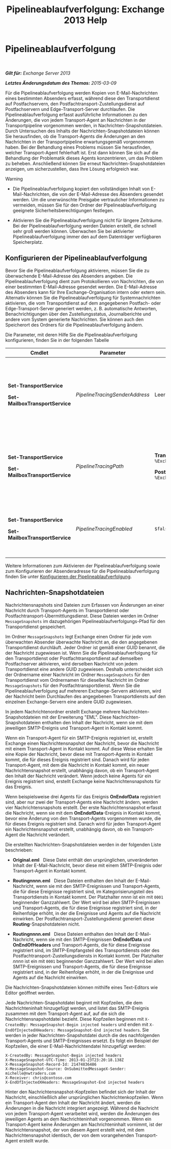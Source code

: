 ﻿---
title: 'Pipelineablaufverfolgung: Exchange 2013 Help'
TOCTitle: Pipelineablaufverfolgung
ms:assetid: e7780499-9a6f-48b1-aea8-df88ecd8b18a
ms:mtpsurl: https://technet.microsoft.com/de-de/library/Bb125018(v=EXCHG.150)
ms:contentKeyID: 52062922
ms.date: 04/24/2018
mtps_version: v=EXCHG.150
ms.translationtype: HT
---

# Pipelineablaufverfolgung

 

_**Gilt für:** Exchange Server 2013_

_**Letztes Änderungsdatum des Themas:** 2015-03-09_

Für die Pipelineablaufverfolgung werden Kopien von E-Mail-Nachrichten eines bestimmten Absenders erfasst, während diese den Transportdienst auf Postfachservern, den Postfachtransport-Zustellungsdienst auf Postfachservern und Edge-Transport-Server durchlaufen. Die Pipelineablaufverfolgung erfasst ausführliche Informationen zu den Änderungen, die von jedem Transport-Agent an Nachrichten in der Transportpipeline vorgenommen werden, in Nachrichten-Snapshotdateien. Durch Untersuchen des Inhalts der Nachrichten-Snapshotdateien können Sie herausfinden, ob die Transport-Agents die Änderungen an den Nachrichten in der Transportpipeline erwartungsgemäß vorgenommen haben. Bei der Behandlung eines Problems müssen Sie herausfinden, welcher Transport-Agent fehlerhaft ist. Erst dann können Sie sich auf die Behandlung der Problematik dieses Agents konzentrieren, um das Problem zu beheben. Anschließend können Sie erneut Nachrichten-Snapshotdateien anzeigen, um sicherzustellen, dass Ihre Lösung erfolgreich war.


> [!WARNING]
> <UL>
> <LI>
> <P>Die Pipelineablaufverfolgung kopiert den vollständigen Inhalt von E-Mail-Nachrichten, die von der E-Mail-Adresse des Absenders gesendet werden. Um die unerwünschte Preisgabe vertraulicher Informationen zu vermeiden, müssen Sie für den Ordner der Pipelineablaufverfolgung geeignete Sicherheitsberechtigungen festlegen.</P>
> <LI>
> <P>Aktivieren Sie die Pipelineablaufverfolgung nicht für längere Zeiträume. Bei der Pipelineablaufverfolgung werden Dateien erstellt, die schnell sehr groß werden können. Überwachen Sie bei aktivierter Pipelineablaufverfolgung immer den auf dem Datenträger verfügbaren Speicherplatz.</P></LI></UL>



## Konfigurieren der Pipelineablaufverfolgung

Bevor Sie die Pipelineablaufverfolgung aktivieren, müssen Sie die zu überwachende E-Mail-Adresse des Absenders angeben. Die Pipelineablaufverfolgung dient zum Protokollieren von Nachrichten, die von einer bestimmten E-Mail-Adresse gesendet werden. Die E-Mail-Adresse des Absenders kann für Ihre Exchange-Organisation intern oder extern sein. Alternativ können Sie die Pipelineablaufverfolgung für Systemnachrichten aktivieren, die vom Transportdienst auf dem angegebenen Postfach- oder Edge-Transport-Server generiert werden, z. B. automatische Antworten, Benachrichtigungen über den Zustellungsstatus, Journalberichte und andere vom System generierte Nachrichten. Sie können auch den Speicherort des Ordners für die Pipelineablaufverfolgung ändern.

Die Parameter, mit deren Hilfe Sie die Pipelineablaufverfolgung konfigurieren, finden Sie in der folgenden Tabelle


<table>
<colgroup>
<col style="width: 25%" />
<col style="width: 25%" />
<col style="width: 25%" />
<col style="width: 25%" />
</colgroup>
<thead>
<tr class="header">
<th>Cmdlet</th>
<th>Parameter</th>
<th>Standardwert</th>
<th>Beschreibung</th>
</tr>
</thead>
<tbody>
<tr class="odd">
<td><p><strong>Set-TransportService</strong></p>
<p><strong>Set-MailboxTransportService</strong></p></td>
<td><p><em>PipelineTracingSenderAddress</em></p></td>
<td><p>Leer (<code>$null</code>)</p></td>
<td><p>Geben Sie die E-Mail-Adresse des Absenders an, die Sie überwachen möchten.</p>
<p>Geben Sie den Wert &quot;&lt;&gt;&quot; zum Überwachen vom System generierter Nachrichten an, die vom angegebenen Transportdienst auf dem Server gesendet werden.</p></td>
</tr>
<tr class="even">
<td><p><strong>Set-TransportService</strong></p>
<p><strong>Set-MailboxTransportService</strong></p></td>
<td><p><em>PipelineTracingPath</em></p></td>
<td><p><strong>Transportdienst</strong> <code>%ExchangeInstallPath%TransportRoles\Logs\Hub\PipelineTracing</code></p>
<p><strong>Postfachtransportdienst</strong> <code>%ExchangeInstallPath%TransportRoles\Logs\Mailbox\PipelineTracing</code></p></td>
<td><p>Der Pfad muss sich auf dem lokalen Server befinden. UNC-Pfade werden nicht unterstützt.</p>
<p>Der angegebene Pfad enthält den Ordner <code>MessageSnapshots</code>, in dem die Pipelineablaufverfolgungsdateien gespeichert werden.</p></td>
</tr>
<tr class="odd">
<td><p><strong>Set-TransportService</strong></p>
<p><strong>Set-MailboxTransportService</strong></p></td>
<td><p><em>PipelineTracingEnabled</em></p></td>
<td><p><code>$false</code></p></td>
<td><p>Sie können die Pipelineablaufverfolgung nur für den angegebenen Transportdienst auf dem Server aktivieren, nachdem Sie die zu überwachende Absenderadresse konfiguriert haben.</p></td>
</tr>
</tbody>
</table>


Weitere Informationen zum Aktivieren der Pipelineablaufverfolgung sowie zum Konfigurieren der Absenderadresse für die Pipelineablaufverfolgung finden Sie unter [Konfigurieren der Pipelineablaufverfolgung](configure-pipeline-tracing-exchange-2013-help.md).

## Nachrichten-Snapshotdateien

Nachrichtensnapshots sind Dateien zum Erfassen von Änderungen an einer Nachricht durch Transport-Agents im Transportdienst oder Postfachtransport-Übermittlungsdienst. Diese Dateien werden im Ordner `MessageSnapshots` im dazugehörigen Pipelineablaufverfolgungs-Pfad für den Transportdienst gespeichert.

Im Ordner `MessageSnapshots` legt Exchange einen Ordner für jede vom überwachten Absender überwachte Nachricht an, die den angegebenen Transportdienst durchläuft. Jeder Ordner ist gemäß einer GUID benannt, die der Nachricht zugewiesen ist. Wenn Sie die Pipelineablaufverfolgung für den Transportdienst oder Postfachtransportdienst auf demselben Postfachserver aktivieren, wird derselben Nachricht von jedem Transportdienst eine andere GUID zugewiesen. Deshalb unterscheidet sich der Ordnername einer Nachricht im Ordner `MessageSnapshots` für den Transportdienst vom Ordnernamen für dieselbe Nachricht im Ordner `MessageSnapshots` für den Postfachtransportdienst. Wenn Sie die Pipelineablaufverfolgung auf mehreren Exchange-Servern aktivieren, wird der Nachricht beim Durchlaufen des angegebenen Transportdiensts auf den einzelnen Exchange-Servern eine andere GUID zugewiesen.

In jedem Nachrichtenordner erstellt Exchange mehrere Nachrichten-Snapshotdateien mit der Erweiterung "EML". Diese Nachrichten-Snapshotdateien enthalten den Inhalt der Nachricht, wenn sie mit dem jeweiligen SMTP-Ereignis und Transport-Agent in Kontakt kommt.

Wenn ein Transport-Agent für ein SMTP-Ereignis registriert ist, erstellt Exchange einen Nachrichtensnapshot der Nachricht, bevor die Nachricht mit einem Transport-Agent in Kontakt kommt. Auf diese Weise erhalten Sie eine Kopie der Nachricht, bevor diese mit Transport-Agents in Kontakt kommt, die für dieses Ereignis registriert sind. Danach wird für jeden Transport-Agent, mit dem die Nachricht in Kontakt kommt, ein neuer Nachrichtensnapshot erstellt, unabhängig davon, ob ein Transport-Agent den Inhalt der Nachricht verändert. Wenn jedoch keine Agents für ein Ereignis registriert sind, erstellt Exchange keine Nachrichtensnapshots für das Ereignis.

Wenn beispielsweise drei Agents für das Ereignis **OnEndofData** registriert sind, aber nur zwei der Transport-Agents eine Nachricht ändern, werden vier Nachrichtensnapshots erstellt. Der erste Nachrichtensnapshot erfasst die Nachricht, wenn sie mit dem **OnEndofData**-Ereignis in Kontakt kommt, bevor eine Änderung von den Transport-Agents vorgenommen wurde, die für dieses Ereignis registriert sind. Danach wird für jeden Transport-Agent ein Nachrichtensnapshot erstellt, unabhängig davon, ob ein Transport-Agent die Nachricht verändert.

Die erstellten Nachrichten-Snapshotdateien werden in der folgenden Liste beschrieben:

  - **Original.eml**   Diese Datei enthält den ursprünglichen, unveränderten Inhalt der E-Mail-Nachricht, bevor diese mit einem SMTP-Ereignis oder Transport-Agent in Kontakt kommt.

  - **Routingnnnn.eml**   Diese Dateien enthalten den Inhalt der E-Mail-Nachricht, wenn sie mit den SMTP-Ereignissen und Transport-Agents, die für diese Ereignisse registriert sind, im Kategorisierungsteil des Transportdiensts in Kontakt kommt. Der Platzhalter *nnnn* ist ein mit `0001` beginnender Ganzzahlwert. Der Wert wird bei allen SMTP-Ereignissen und Transport-Agents, die für diese Ereignisse registriert sind, in der Reihenfolge erhöht, in der die Ereignisse und Agents auf die Nachricht einwirken. Der Postfachtransport-Zustellungsdienst generiert diese **Routing**-Snapshotdateien nicht.

  - **Routingnnnn.eml**   Diese Dateien enthalten den Inhalt der E-Mail-Nachricht, wenn sie mit den SMTP-Ereignissen **OnEndofData** und **OnEndOfHeaders** und Transport-Agents, die für diese Ereignisse registriert sind, im SMTP-Empfangsteil des Transportdiensts oder des Postfachtransport-Zustellungsdiensts in Kontakt kommt. Der Platzhalter *nnnn* ist ein mit `0001` beginnender Ganzzahlwert. Der Wert wird bei allen SMTP-Ereignissen und Transport-Agents, die für diese Ereignisse registriert sind, in der Reihenfolge erhöht, in der die Ereignisse und Agents auf die Nachricht einwirken.

Die Nachrichten-Snapshotdateien können mithilfe eines Text-Editors wie Editor geöffnet werden.

Jede Nachrichten-Snapshotdatei beginnt mit Kopfzeilen, die dem Nachrichteninhalt hinzugefügt werden, und listet das SMTP-Ereignis zusammen mit dem Transport-Agent auf, auf die sich die Nachrichtensnapshotdatei bezieht. Diese Kopfzeilen beginnen mit `X-CreatedBy: MessageSnapshot-Begin injected headers` und enden mit `X-EndOfInjectedXHeaders: MessageSnapshot-End injected headers`. Sie werden in jeder Nachrichten-Snapshotdatei durch die des nachfolgenden Transport-Agents und SMTP-Ereignisses ersetzt. Es folgt ein Beispiel der Kopfzeilen, die einer E-Mail-Nachrichtendatei hinzugefügt werden:

    X-CreatedBy: MessageSnapshot-Begin injected headers
    X-MessageSnapshot-UTC-Time: 2013-01-23T23:20:18.138Z
    X-MessageSnapshot-Record-Id: 21474836486
    X-MessageSnapshot-Source: OnSubmittedMessageX-Sender: michelle@nwtraders.com
    X-Receiver: chris@contoso.com
    X-EndOfInjectedXHeaders: MessageSnapshot-End injected headers

Hinter den Nachrichtensnapshot-Kopfzeilen befindet sich der Inhalt der Nachricht, einschließlich aller ursprünglichen Nachrichtenkopfzeilen. Wenn ein Transport-Agent den Inhalt der Nachricht ändert, werden die Änderungen in die Nachricht integriert angezeigt. Während die Nachricht von jedem Transport-Agent verarbeitet wird, werden die Änderungen des jeweiligen Agents an dem Nachrichteninhalt vorgenommen. Wenn ein Transport-Agent keine Änderungen am Nachrichteninhalt vornimmt, ist der Nachrichtensnapshot, der von diesem Agent erstellt wird, mit dem Nachrichtensnapshot identisch, der von dem vorangehenden Transport-Agent erstellt wurde.

